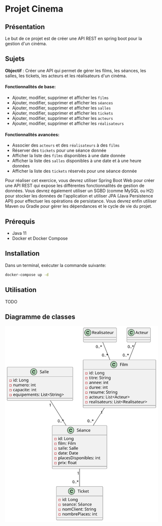 # Projet Cinema

## Présentation

Le but de ce projet est de créer une API REST en spring boot pour la gestion d'un cinéma.

## Sujets

__Objectif__ : Créer une API qui permet de gérer les films, les séances, les salles, les tickets, les acteurs et les réalisateurs d'un cinéma.

#### Fonctionnalités de base:

- Ajouter, modifier, supprimer et afficher les `films`
- Ajouter, modifier, supprimer et afficher les `séances`
- Ajouter, modifier, supprimer et afficher les `salles`
- Ajouter, modifier, supprimer et afficher les `tickets`
- Ajouter, modifier, supprimer et afficher les `acteurs`
- Ajouter, modifier, supprimer et afficher les `réalisateurs`

#### Fonctionnalités avancées:

- Associer des `acteurs` et des `réalisateurs` à des `films`
- Réserver des `tickets` pour une séance donnée
- Afficher la liste des `films` disponibles à une date donnée
- Afficher la liste des `salles` disponibles à une date et à une heure données
- Afficher la liste des `tickets` réservés pour une séance donnée

Pour réaliser cet exercice, vous devrez utiliser Spring Boot Web pour créer une API REST qui expose les différentes fonctionnalités de gestion de données. Vous devrez également utiliser un SGBD (comme MySQL ou H2) pour stocker les données de l'application et utiliser JPA (Java Persistence API) pour effectuer les opérations de persistance. Vous devrez enfin utiliser Maven ou Gradle pour gérer les dépendances et le cycle de vie du projet.

## Prérequis

- Java 11
- Docker et Docker Compose

## Installation

Dans un terminal, exécuter la commande suivante:

```bash
docker-compose up -d
```

## Utilisation

TODO

## Diagramme de classes

![Cinema Diagramme de classe](./docs/assets/cinema.svg)